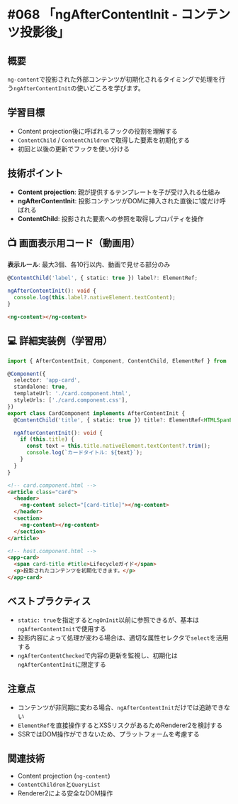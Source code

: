 # #068 「ngAfterContentInit - コンテンツ投影後」

## 概要
`ng-content`で投影された外部コンテンツが初期化されるタイミングで処理を行う`ngAfterContentInit`の使いどころを学びます。

## 学習目標
- Content projection後に呼ばれるフックの役割を理解する
- `ContentChild` / `ContentChildren`で取得した要素を初期化する
- 初回と以後の更新でフックを使い分ける

## 技術ポイント
- **Content projection**: 親が提供するテンプレートを子が受け入れる仕組み
- **ngAfterContentInit**: 投影コンテンツがDOMに挿入された直後に1度だけ呼ばれる
- **ContentChild**: 投影された要素への参照を取得しプロパティを操作

## 📺 画面表示用コード（動画用）
**表示ルール**: 最大3個、各10行以内、動画で見せる部分のみ

```typescript
@ContentChild('label', { static: true }) label?: ElementRef;
```

```typescript
ngAfterContentInit(): void {
  console.log(this.label?.nativeElement.textContent);
}
```

```html
<ng-content></ng-content>
```

## 💻 詳細実装例（学習用）
```typescript
import { AfterContentInit, Component, ContentChild, ElementRef } from '@angular/core';

@Component({
  selector: 'app-card',
  standalone: true,
  templateUrl: './card.component.html',
  styleUrls: ['./card.component.css'],
})
export class CardComponent implements AfterContentInit {
  @ContentChild('title', { static: true }) title?: ElementRef<HTMLSpanElement>;

  ngAfterContentInit(): void {
    if (this.title) {
      const text = this.title.nativeElement.textContent?.trim();
      console.log(`カードタイトル: ${text}`);
    }
  }
}
```

```html
<!-- card.component.html -->
<article class="card">
  <header>
    <ng-content select="[card-title]"></ng-content>
  </header>
  <section>
    <ng-content></ng-content>
  </section>
</article>
```

```html
<!-- host.component.html -->
<app-card>
  <span card-title #title>Lifecycleガイド</span>
  <p>投影されたコンテンツを初期化できます。</p>
</app-card>
```

## ベストプラクティス
- `static: true`を指定すると`ngOnInit`以前に参照できるが、基本は`ngAfterContentInit`で使用する
- 投影内容によって処理が変わる場合は、適切な属性セレクタで`select`を活用する
- `ngAfterContentChecked`で内容の更新を監視し、初期化は`ngAfterContentInit`に限定する

## 注意点
- コンテンツが非同期に変わる場合、`ngAfterContentInit`だけでは追跡できない
- `ElementRef`を直接操作するとXSSリスクがあるためRenderer2を検討する
- SSRではDOM操作ができないため、プラットフォームを考慮する

## 関連技術
- Content projection (`ng-content`)
- `ContentChildren`と`QueryList`
- Renderer2による安全なDOM操作
